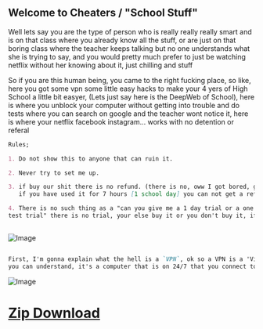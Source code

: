 ## Welcome to Cheaters / "School Stuff"

Well lets say you are the type of person who is really really really smart and is on that class where you already know all the stuff, or are just on that boring class where the teacher keeps talking but no one understands what she is trying to say, and you would pretty much prefer to just be watching netflix without her knowing about it, just chilling and stuff

So if you are this human being, you came to the right fucking place, so like, here you got some vpn some little easy hacks to make your 4 yers of High School a little bit easyer, (Lets just say here is the DeepWeb of School), here is where you unblock your computer without getting into trouble and do tests where you can search on google and the teacher wont notice it, here is where your netflix facebook instagram... works with no detention or referal


```markdown
Rules;

1. Do not show this to anyone that can ruin it.

2. Never try to set me up.

3. if buy our shit there is no refund. (there is no, oww I got bored, give me my money back)
   if you have used it for 7 hours [1 school day] you can not get a refund, from thre on

4. There is no such thing as a "can you give me a 1 day trial or a one week trial of on the day of my 
test trial" there is no trial, your else buy it or you don't buy it, if you won't buy it you won't have it.
 
```

![Image](https://cdn1.techadvisor.co.uk/cmsdata/features/3673412/what-is-vpn-how-it-works-need-of-vpn_thumb800.jpg)


```markdown

First, I'm gonna explain what the hell is a `VPN`, ok so a VPN is a 'Virtual Private Network', speaking on an way 
you can understand, it's a computer that is on 24/7 that you connect to so you can access the internet, (just like if your wifi from your house but anywhere), so thats why I'm selling it, because I'm paying for it, so if everyone gives $5.00 everyone can have 

```

![Image](https://computersciencewiki.org/images/b/b9/Vpn_tunnel.gif)


# [Zip Download](https://www.google.com)
